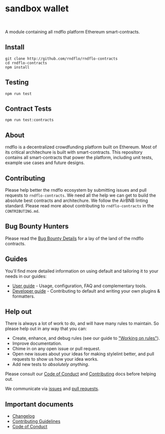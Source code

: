 # sandbox wallet
<!--
<div>
  Dependency Status
  <a href="https://david-dm.org/rndflo/rndflo-contracts">
    <img src="https://david-dm.org/rndflo/rndflo-contracts.svg" alt="Dependency Status" />
  </a>

  <a href="https://david-dm.org/rndflo/rndflo-contracts#info=devDependencies">
    <img src="https://david-dm.org/rndflo/rndflo-contracts/dev-status.svg" alt="devDependency Status" />
  </a>

  <a href="https://travis-ci.org/rndflo/rndflo-contracts">
    <img src="https://travis-ci.org/rndflo/rndflo-contracts.svg" alt="Build Status" />
  </a>

  <a href="https://coveralls.io/r/rndflo/rndflo-contracts">
    <img src="https://coveralls.io/repos/github/rndflo/rndflo-contracts/badge.svg" alt="Test Coverage" />
  </a>

  <a href="https://www.npmjs.org/package/rndflo-contracts">
    <img src="http://img.shields.io/npm/v/default.svg" alt="NPM version" />
  </a>

  <a href="http://airbnb.io/javascript/">
    <img src="https://img.shields.io/badge/code%20style-airbnb-brightgreen.svg" alt="js-airbnb-style" />
  </a>
</div>
-->

<br />

A module containing all rndflo platform Ethereum smart-contracts.

## Install

```
git clone http://github.com/rndflo/rndflo-contracts
cd rndflo-contracts
npm install
```

## Testing
```
npm run test
```

## Contract Tests
```
npm run test:contracts
```

## About

rndflo is a decentralized crowdfunding platform built on Ethereum. Most of its critical architechure is built with smart-contracts. This repository contains all smart-contracts that power the platform, including unit tests, example use cases and future designs.

## Contributing

Please help better the rndflo ecosystem by submitting issues and pull requests to `rndflo-contracts`. We need all the help we can get to build the absolute best contracts and architechure. We follow the AirBNB linting standard. Please read more about contributing to `rndflo-contracts` in the `CONTRIBUTING.md`.

## Bug Bounty Hunters

Please read the [Bug Bounty Details](BUG-BOUNTY-DETAILS.md) for a lay of the land of the rndflo contracts.

## Guides

You'll find more detailed information on using default and tailoring it to your needs in our guides:

- [User guide](docs/user-guide.md) - Usage, configuration, FAQ and complementary tools.
- [Developer guide](docs/developer-guide.md) - Contributing to default and writing your own plugins & formatters.

## Help out

There is always a lot of work to do, and will have many rules to maintain. So please help out in any way that you can:

- Create, enhance, and debug rules (see our guide to ["Working on rules"](CONTRIBUTING.md)).
- Improve documentation.
- Chime in on any open issue or pull request.
- Open new issues about your ideas for making stylelint better, and pull requests to show us how your idea works.
- Add new tests to *absolutely anything*.

Please consult our [Code of Conduct](CODE_OF_CONDUCT.md) and [Contributing](.github/CONTRIBUTING.md) docs before helping out.

We communicate via [issues](https://github.com/rndflo/rndflo-contracts/issues) and [pull requests](https://github.com/rndflo/rndflo-contracts/pulls).

## Important documents

- [Changelog](CHANGELOG.md)
- [Contributing Guidelines](.github/CONTRIBUTING.md)
- [Code of Conduct](CODE_OF_CONDUCT.md)
